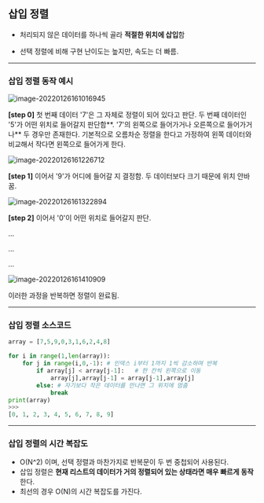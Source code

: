 ## 삽입 정렬

- 처리되지 않은 데이터를 하나씩 골라 **적절한 위치에 삽입**함

- 선택 정렬에 비해 구현 난이도는 높지만, 속도는 더 빠름.



---

### 삽입 정렬 동작 예시



![image-20220126161016945](assets/sort_insertion%20sort/image-20220126161016945.png)

**[step 0]** 첫 번째 데이터 '7'은 그 자체로 정렬이 되어 있다고 판단. 두 번째 데이터인 '5'가 어떤 위치로 들어갈지 판단함**. '7'의 왼쪽으로 들어가거나 오른쪽으로 들어가거나** 두 경우만 존재한다. 기본적으로 오름차순 정렬을 한다고 가정하여 왼쪽 데이터와 비교해서 작다면 왼쪽으로 들어가게 한다.



![image-20220126161226712](assets/sort_insertion%20sort/image-20220126161226712.png)

**[step 1]** 이어서 '9'가 어디에 들어갈 지 결정함. 두 데이터보다 크기 때문에 위치 안바꿈.





![image-20220126161322894](assets/sort_insertion%20sort/image-20220126161322894.png)

**[step 2]** 이어서 '0'이 어떤 위치로 들어갈지 판단.

...

...

...

![image-20220126161410909](assets/sort_insertion%20sort/image-20220126161410909.png)

이러한 과정을 반복하면 정렬이 완료됨.

---





### 삽입 정렬 소스코드

```python
array = [7,5,9,0,3,1,6,2,4,8]

for i in range(1,len(array)):
    for j in range(i,0,-1): # 인덱스 i부터 1까지 1씩 감소하며 반복
        if array[j] < array[j-1]:   # 한 칸씩 왼쪽으로 이동
            array[j],array[j-1] = array[j-1],array[j]
        else: # 자기보다 작은 데이터를 만나면 그 위치에 멈춤
            break
print(array)
>>>
[0, 1, 2, 3, 4, 5, 6, 7, 8, 9]
```

---





### 삽입 정렬의 시간 복잡도

- O(N^2) 이며, 선택 정렬과 마찬가지로 반복문이 두 번 중첩되어 사용된다.
- 삽입 정렬은 **현재 리스트의 데이터가 거의 정렬되어 있는 상태라면 매우 빠르게 동작**한다.
- 최선의 경우 O(N)의 시간 복잡도를 가진다.